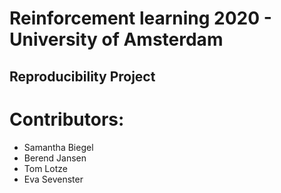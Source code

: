 # Reinforcement learning 2020 - University of Amsterdam
## Reproducibility Project

# Contributors:
- Samantha Biegel
- Berend Jansen
- Tom Lotze
- Eva Sevenster

